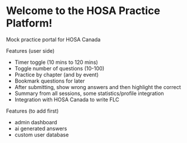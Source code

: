 # Welcome to the HOSA Practice Platform!

Mock practice portal for HOSA Canada

Features (user side)
- Timer toggle (10 mins to 120 mins)
- Toggle number of questions (10-100)
- Practice by chapter (and by event)
- Bookmark questions for later
- After submitting, show wrong answers and then highlight the correct
- Summary from all sessions, some statistics/profile integration
- Integration with HOSA Canada to write FLC

Features (to add first)
- admin dashboard
- ai generated answers
- custom user database
